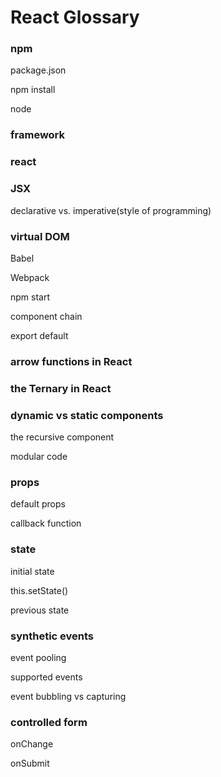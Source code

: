 # React Glossary

### npm

package.json

npm install

node

### framework

### react

### JSX

declarative vs. imperative(style of programming)

### virtual DOM

Babel

Webpack

npm start

component chain

export default

### arrow functions in React

### the Ternary in React

### dynamic vs static components

the recursive component

modular code

### props

default props

callback function

### state

initial state

this.setState()

previous state

### synthetic events

event pooling

supported events

event bubbling vs capturing

### controlled form

onChange

onSubmit
